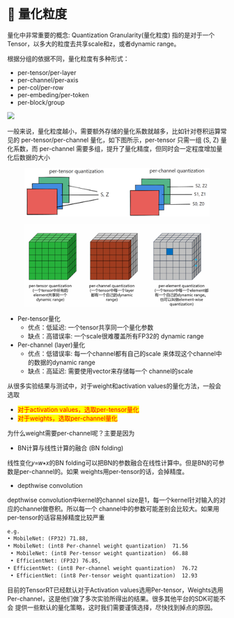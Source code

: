 # 🤝 量化粒度

量化中非常重要的概念: Quantization Granularity(量化粒度) 指的是对于一个Tensor，以多大的粒度去共享scale和z，或者dynamic range。

根据分组的依据不同，量化粒度有多种形式：

* per-tensor/per-layer
* per-channel/per-axis
* per-col/per-row
* per-embeding/per-token
* per-block/group

![](https://robot9.me/wp-content/uploads/2023/12/p13\_2.png)

一般来说，量化粒度越小，需要额外存储的量化系数就越多，比如针对卷积运算常见的 per-tensor/per-channel 量化，如下图所示，per-tensor 只需一组 (S, Z) 量化系数，而 per-channel 需要多组，提升了量化精度，但同时会一定程度增加量化后数据的大小

<figure><img src="../../.gitbook/assets/p13.png" alt=""><figcaption></figcaption></figure>

<figure><img src="../../.gitbook/assets/图片 (11).png" alt=""><figcaption></figcaption></figure>

* Per-tensor量化&#x20;
  * &#x20;优点：低延迟: 一个tensor共享同一个量化参数&#x20;
  * &#x20;缺点：高错误率: 一个scale很难覆盖所有FP32的 dynamic range
* Per-channel (layer)量化&#x20;
  * 优点：低错误率: 每一个channel都有自己的scale 来体现这个channel中的数据的dynamic range&#x20;
  * 缺点：高延迟: 需要使用vector来存储每一个 channel的scale

从很多实验结果与测试中，对于weight和activation values的量化方法，一般会选取&#x20;

* <mark style="color:red;">对于activation values，选取per-tensor量化</mark>&#x20;
* <mark style="color:red;">对于weights，选取per-channel量化</mark>

为什么weight需要per-channel呢？主要是因为&#x20;

* BN计算与线性计算的融合 (BN folding)&#x20;

线性变化𝑦=𝑤∗𝑥的BN folding可以把BN的参数融合在线性计算中。但是BN的可参数是per-channel的。如果 weights用per-tensor的话，会掉精度。

* depthwise convolution

depthwise convolution中kernel的channel size是1，每一个kernel针对输入的对应的channel做卷积。所以每一个 channel中的参数可能差别会比较大。如果用per-tensor的话容易掉精度比较严重

```latex
e.g. 
• MobileNet: (FP32) 71.88, 
• MobileNet: (int8 Per-channel weight quantization)  71.56
 • MobileNet: (int8 Per-tensor weight quantization)  66.88
 • EfficientNet: (FP32) 76.85, 
• EfficientNet: (int8 Per-channel weight quantization)  76.72
 • EfficientNet: (int8 Per-tensor weight quantization)  12.93
```

目前的TensorRT已经默认对于Activation values选用Per-tensor，Weights选用 Per-channel，这是他们做了多次实验所得出的结果。很多其他平台的SDK可能不会 提供一些默认的量化策略，这时我们需要谨慎选择，尽快找到掉点的原因。

